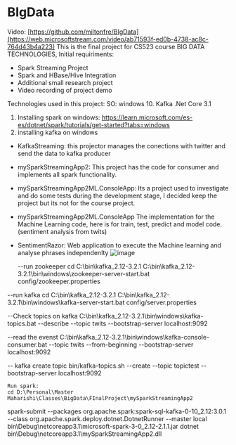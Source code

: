 # BIgData
Video: [https://github.com/miltonfre/BIgData](https://web.microsoftstream.com/video/ab71593f-ed0b-4738-ac8c-764d43b4a223)
This is the final project for CS523 course BIG DATA TECHNOLOGIES, 
Initial requiriments:
 - Spark Streaming Project
 - Spark and HBase/Hive Integration
 - Additional small research project
 - Video recording of project demo

Technologies used in this project:
SO: windows 10.
Kafka
.Net Core 3.1

1. Installing spark on windows: https://learn.microsoft.com/es-es/dotnet/spark/tutorials/get-started?tabs=windows
2. installing kafka on windows


  - KafkaStreaming:
  this projector manages the conections with twitter and send the data to kafka producer 
  
  - mySparkStreamingApp2:
    This project has the code for consumer and implements all spark functionality.
    
  - mySparkStreamingApp2ML.ConsoleApp:
    Its a project used to investigate and do some tests during the development stage, I decided keep the project but its not for the course project.
    
  - mySparkStreamingApp2ML.ConsoleApp
    The implementation for the Machine Learning code, here is for train, test, predict and model code. (sentiment analysis from twits)
    
  - SentimentRazor:
    Web application to execute the Machine learning and analyse phrases independenlty
    ![image](https://user-images.githubusercontent.com/5255854/192121196-43905172-226d-486a-995b-96014ba3429c.png)
    
    
    --run zookeeper
cd C:\bin\kafka_2.12-3.2.1
C:\bin\kafka_2.12-3.2.1\bin\windows\zookeeper-server-start.bat config/zookeeper.properties


--run kafka
cd C:\bin\kafka_2.12-3.2.1
C:\bin\kafka_2.12-3.2.1\bin\windows\kafka-server-start.bat config/server.properties

--Check topics on kafka
C:\bin\kafka_2.12-3.2.1\bin\windows\kafka-topics.bat --describe --topic twits --bootstrap-server localhost:9092

--read the evenst
C:\bin\kafka_2.12-3.2.1\bin\windows\kafka-console-consumer.bat --topic twits --from-beginning --bootstrap-server localhost:9092

-- kafka create topic
bin/kafka-topics.sh --create --topic topictest --bootstrap-server localhost:9092


    Run spark:
    cd D:\Personal\Master Maharishi\Classes\BigData\FInalProject\mySparkStreamingApp2
spark-submit --packages org.apache.spark:spark-sql-kafka-0-10_2.12:3.0.1 --class org.apache.spark.deploy.dotnet.DotnetRunner --master local bin\Debug\netcoreapp3.1\microsoft-spark-3-0_2.12-2.1.1.jar dotnet bin\Debug\netcoreapp3.1\mySparkStreamingApp2.dll

    
